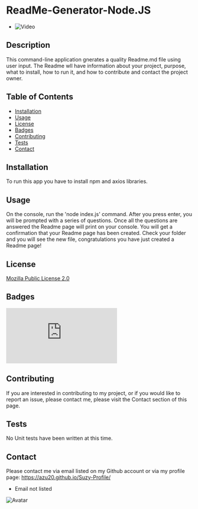 # ReadMe-Generator-Node.JS

* ![Video](https://j.gifs.com/Jy9yD2.gif "How to video")

## Description
This command-line application gnerates a quality Readme.md file using user input. The Readme wll have information about your project, purpose, what to install, how to run it, and how to contribute and contact the project owner.  


## Table of Contents

  * [Installation]( ##installation ) 
  * [Usage]( ##usage ) 
  * [License]( #license )
  * [Badges]( ##badges )
  * [Contributing]( ##contributing )
  * [Tests]( ##tests )
  * [Contact]( ##contact )

## Installation
To run this app you have to install npm and axios libraries. 

## Usage
On the console, run the 'node index.js' command. After you press enter, you will be prompted with a series of questions. Once all the questions are answered the Readme page will print on your console. You will get a confirmation that your Readme page has been created. Check your folder and you will see the new file, congratulations you have just created a Readme page! 

## License
[Mozilla Public License 2.0](  https://opensource.org/licenses/MPL-2.0 )   

## Badges
![GitHub release (latest SemVer)]( https://img.shields.io/github/v/release/azu20/ReadMe-Generator-Node.JS?sort=semver&style=for-the-badge )

## Contributing
If you are interested in contributing to my project, or if you would like to report an issue, please contact me, please visit the Contact section of this page.       

## Tests
No Unit tests have been written at this time. 

## Contact
 Please contact me via email listed on my Github account or via my profile page: https://azu20.github.io/Suzy-Profile/ 

* Email not listed

![Avatar](https://avatars2.githubusercontent.com/u/60865924?v=4 "Github Avatar") 
